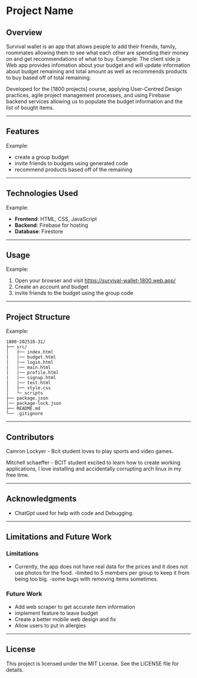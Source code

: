 
# Project Name

## Overview
Survival wallet is an app that allows people to add their friends, family, roommates allowing them to see what each other are spending their money on and get recommendations of what to buy. 
Example:
The client side js Web app provides infomation about your budget and will update information about budget remaining and total amount as well as recommends products to buy based off of total remaining. 


Developed for the [1800 projects] course, applying User-Centred Design practices, agile project management processes, and using  Firebase backend services allowing us to populate the budget information and the list of bought items.

---

## Features

Example:
- create a group budget 
- invite friends to budgets using generated code
- recommend products based off of the remaining

---

## Technologies Used

Example:
- **Frontend**: HTML, CSS, JavaScript
- **Backend**: Firebase for hosting
- **Database**: Firestore

---

## Usage

Example:
1. Open your browser and visit https://survival-wallet-1800.web.app/
2. Create an account and budget 
3. invite friends to the budget using the group code 

---

## Project Structure

Example:
```
1800-202510-31/
├── src/
│   ├── index.html
|   |── budget.html
|   |── login.html
|   |── main.html
|   |── profile.html
|   |── signup.html
|   |── test.html
│   ├── style.css
│   └─ scripts
├── package.json
│── package-lock.json
├── README.md
└── .gitignore
```

---

## Contributors

Camron Lockyer - Bcit student loves to play sports and video games.

Mitchell schaeffer - BCIT student excited to learn how to create working applications, I love installing and accidentally corrupting arch linux in my free time. 


---

## Acknowledgments
- ChatGpt used for help with code and Debugging. 

---

## Limitations and Future Work
### Limitations
- Currently, the app does not have real data for the prices and it does not use photos for the food.
-limited to 5 members per group to keep it from being too big.
-some bugs with removing items sometimes.


### Future Work
- Add web scraper to get accurate item information
- implement feature to leave budget
- Create a better mobile web design and fix
- Allow users to put in allergies
---

## License
This project is licensed under the MIT License. See the LICENSE file for details.

